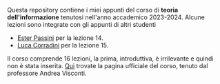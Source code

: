 Questa repository contiene i miei appunti del corso di **teoria dell'informazione** tenutosi nell'anno accademico 2023-2024.
Alcune lezioni sono integrate con gli appunti di altri studenti

- [Ester Passini](https://github.com/EsterPassini) per la lezione 14.
- [Luca Corradini](https://github.com/LucaCorra02) per la lezione 15.

Il corso comprende 16 lezioni, la prima, introduttiva, è irrilevante e quindi non è stata inserita.
[Qui](https://visconti.di.unimi.it/) trovate la pagina ufficiale del corso, tenuto dal professore Andrea Visconti.

